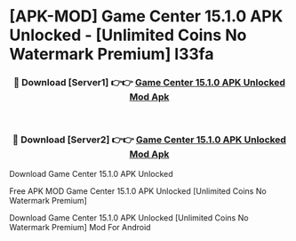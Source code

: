 # [APK-MOD] Game Center 15.1.0 APK Unlocked - [Unlimited Coins No Watermark Premium] l33fa



<div align="center">
<h3>🔴 Download [Server1] 👉👉 <a href="https://momento.my/?title=Game_Center_15.1.0_APK_Unlocked">Game Center 15.1.0 APK Unlocked Mod Apk</a></h3><br>

<h3>🔴 Download [Server2] 👉👉 <a href="https://momento.my/?title=Game_Center_15.1.0_APK_Unlocked">Game Center 15.1.0 APK Unlocked Mod Apk</a></h3>
</div>



Download Game Center 15.1.0 APK Unlocked 

Free APK MOD Game Center 15.1.0 APK Unlocked [Unlimited Coins No Watermark Premium]

Download Game Center 15.1.0 APK Unlocked [Unlimited Coins No Watermark Premium] Mod For Android
